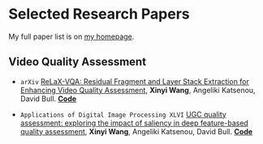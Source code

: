 # Selected Research Papers

My full paper list is on [my homepage](https://xinyiW915.github.io).

## Video Quality Assessment
- ``arXiv`` [ReLaX-VQA: Residual Fragment and Layer Stack Extraction for Enhancing Video Quality Assessment](https://arxiv.org/abs/2407.11496), **Xinyi Wang**, Angeliki Katsenou, David Bull. [**Code**](https://github.com/xinyiW915/ReLaX-VQA)

- ``Applications of Digital Image Processing XLVI`` [UGC quality assessment: exploring the impact of saliency in deep feature-based quality assessment](https://www.spiedigitallibrary.org/conference-proceedings-of-spie/12674/1267418/UGC-quality-assessment--exploring-the-impact-of-saliency-in/10.1117/12.2676136.short#_=_), **Xinyi Wang**, Angeliki Katsenou, David Bull. [**Code**](https://github.com/xinyiW915/SPIE-2023-Supplementary)
  
